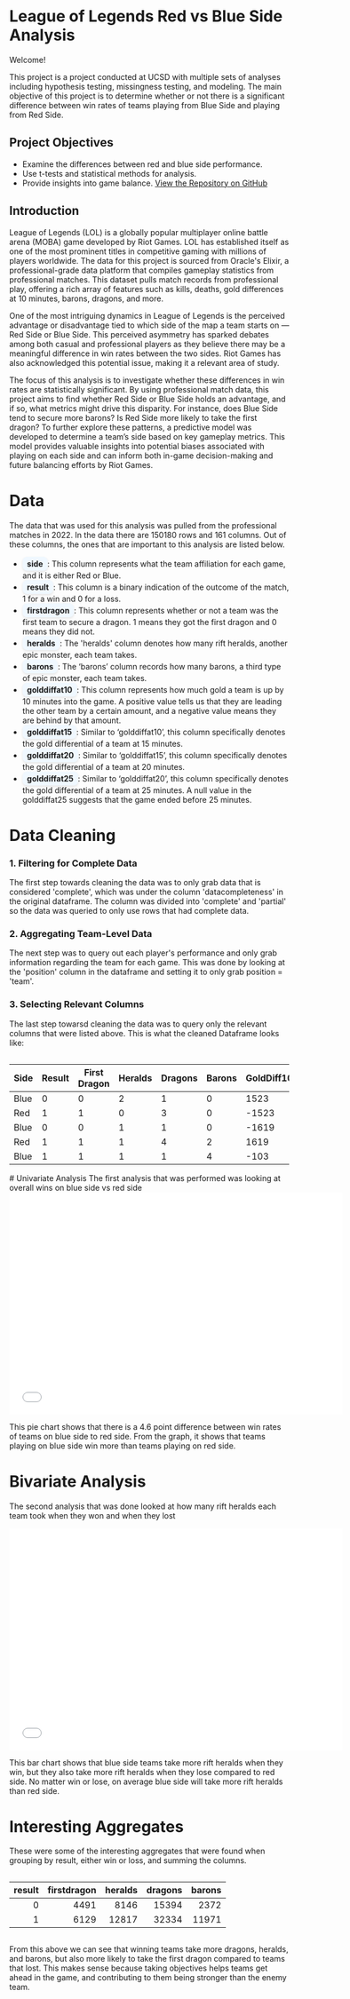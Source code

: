 
# League of Legends Red vs Blue Side Analysis

Welcome!

This project is a project conducted at UCSD with multiple sets of analyses including hypothesis testing, missingness testing, and modeling. The main objective of this project is to determine whether or not there is a significant difference between win rates of teams playing from Blue Side and playing from Red Side.

## Project Objectives

- Examine the differences between red and blue side performance.
- Use t-tests and statistical methods for analysis.
- Provide insights into game balance.
[View the Repository on GitHub](https://github.com/loomytom/LOL_Blue_Side_Advantage_Analysis)

## Introduction 

League of Legends (LOL) is a globally popular multiplayer online battle arena (MOBA) game developed by Riot Games. LOL has established itself as one of the most prominent titles in competitive gaming with millions of players worldwide. The data for this project is sourced from Oracle's Elixir, a professional-grade data platform that compiles gameplay statistics from professional matches. This dataset pulls match records from professional play, offering a rich array of features such as kills, deaths, gold differences at 10 minutes, barons, dragons, and more.

One of the most intriguing dynamics in League of Legends is the perceived advantage or disadvantage tied to which side of the map a team starts on — Red Side or Blue Side. This perceived asymmetry has sparked debates among both casual and professional players  as they believe there may be a meaningful difference in win rates between the two sides. Riot Games has also acknowledged this potential issue, making it a relevant area of study.

The focus of this analysis is to investigate whether these differences in win rates are statistically significant. By using professional match data, this project aims to find whether Red Side or Blue Side holds an advantage, and if so, what metrics might drive this disparity. For instance, does Blue Side tend to secure more barons? Is Red Side more likely to take the first dragon? To further explore these patterns, a predictive model was developed to determine a team’s side based on key gameplay metrics. This model provides valuable insights into potential biases associated with playing on each side and can inform both in-game decision-making and future balancing efforts by Riot Games. 

# Data 

The data that was used for this analysis was pulled from the professional matches in 2022. In the data there are 150180 rows and 161 columns. Out of these columns, the ones that are important to this analysis are listed below.

- <span style="background-color:#f0f8ff; border-radius:8px; padding:4px 8px; font-weight:bold; display:inline-block; box-shadow:0px 2px 4px rgba(0, 0, 0, 0.1);">side</span>: This column represents what the team affiliation for each game, and it is either Red or Blue. 
- <span style="background-color:#f0f8ff; border-radius:8px; padding:4px 8px; font-weight:bold; display:inline-block; box-shadow:0px 2px 4px rgba(0, 0, 0, 0.1);">result</span>: This column is a binary indication of the outcome of the match, 1 for a win and 0 for a loss.
- <span style="background-color:#f0f8ff; border-radius:8px; padding:4px 8px; font-weight:bold; display:inline-block; box-shadow:0px 2px 4px rgba(0, 0, 0, 0.1);">firstdragon</span>: This column represents whether or not a team was the first team to secure a dragon. 1 means they got the first dragon and 0 means they did not.
- <span style="background-color:#f0f8ff; border-radius:8px; padding:4px 8px; font-weight:bold; display:inline-block; box-shadow:0px 2px 4px rgba(0, 0, 0, 0.1);">heralds</span>: The 'heralds' column denotes how many rift heralds, another epic monster, each team takes.
- <span style="background-color:#f0f8ff; border-radius:8px; padding:4px 8px; font-weight:bold; display:inline-block; box-shadow:0px 2px 4px rgba(0, 0, 0, 0.1);">barons</span>: The ‘barons’ column records how many barons, a third type of epic monster, each team takes.
- <span style="background-color:#f0f8ff; border-radius:8px; padding:4px 8px; font-weight:bold; display:inline-block; box-shadow:0px 2px 4px rgba(0, 0, 0, 0.1);">golddiffat10</span>: This column represents how much gold a team is up by 10 minutes into the game. A positive value tells us that they are leading the other team by a certain amount, and a negative value means they are behind by that amount.
- <span style="background-color:#f0f8ff; border-radius:8px; padding:4px 8px; font-weight:bold; display:inline-block; box-shadow:0px 2px 4px rgba(0, 0, 0, 0.1);">golddiffat15</span>: Similar to ‘golddiffat10’, this column specifically denotes the gold differential of a team at 15 minutes.
- <span style="background-color:#f0f8ff; border-radius:8px; padding:4px 8px; font-weight:bold; display:inline-block; box-shadow:0px 2px 4px rgba(0, 0, 0, 0.1);">golddiffat20</span>: Similar to ‘golddiffat15’, this column specifically denotes the gold differential of a team at 20 minutes.
- <span style="background-color:#f0f8ff; border-radius:8px; padding:4px 8px; font-weight:bold; display:inline-block; box-shadow:0px 2px 4px rgba(0, 0, 0, 0.1);">golddiffat25</span>: Similar to ‘golddiffat20’, this column specifically denotes the gold differential of a team at 25 minutes. A null value in the golddiffat25 suggests that the game ended before 25 minutes.

# Data Cleaning 

### 1. Filtering for Complete Data
The first step towards cleaning the data was to only grab data that is considered 'complete', which was under the column 'datacompleteness' in the original dataframe. The column was divided into 'complete' and 'partial' so the data was queried to only use rows that had complete data. 

### 2. Aggregating Team-Level Data
The next step was to query out each player's performance and only grab information regarding the team for each game. This was done by looking at the 'position' column in the dataframe and setting it to only grab position = 'team'.

### 3. Selecting Relevant Columns
The last step towarsd cleaning the data was to query only the relevant columns that were listed above. This is what the cleaned Dataframe looks like:

<div style="overflow-x: auto;">
  
| Side  | Result | First Dragon | Heralds | Dragons | Barons | GoldDiff10 | GoldDiff15 | GoldDiff20 | GoldDiff25 |
|-------|--------|--------------|---------|---------|--------|------------|------------|------------|------------|
| Blue  | 0      | 0            | 2       | 1       | 0      | 1523       | 107        | -944       | 88         |
| Red   | 1      | 1            | 0       | 3       | 0      | -1523      | -107       | 944        | -88        |
| Blue  | 0      | 0            | 1       | 1       | 0      | -1619      | -1763      | -5140      | -7280      |
| Red   | 1      | 1            | 1       | 4       | 2      | 1619       | 1763       | 5140       | 7280       |
| Blue  | 1      | 1            | 1       | 1       | 4      | -103       | 1191       | 1744       | 4145       |

</div>
# Univariate Analysis 
The first analysis that was performed was looking at overall wins on blue side vs red side 
<iframe
  src="assets/win_rate_sides.html"
  width="600"
  height="400"
  frameborder="0"
></iframe>

This pie chart shows that there is a 4.6 point difference between win rates of teams on blue side to red side. From the graph, it shows that teams playing on blue side win more than teams playing on red side. 

# Bivariate Analysis 
The second analysis that was done looked at how many rift heralds each team took when they won and when they lost
<iframe
  src="assets/heralds_sides.html"
  width="600"
  height="400"
  frameborder="0"
></iframe>

This bar chart shows that blue side teams take more rift heralds when they win, but they also take more rift heralds when they lose compared to red side. No matter win or lose, on average blue side will take more rift heralds than red side.

# Interesting Aggregates
These were some of the interesting aggregates that were found when grouping by result, either win or loss, and summing the columns. 
<div style="overflow-x: auto;">
  
|   result |   firstdragon |   heralds |   dragons |   barons |
|---------:|--------------:|----------:|----------:|---------:|
|        0 |          4491 |      8146 |     15394 |     2372 |
|        1 |          6129 |     12817 |     32334 |    11971 |

</div>

From this above we can see that winning teams take more dragons, heralds, and barons, but also more likely to take the first dragon compared to teams that lost. This makes sense because taking objectives helps teams get ahead in the game, and contributing to them being stronger than the enemy team.



